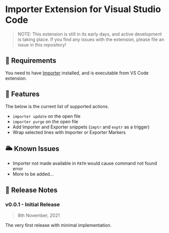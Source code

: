 # Importer Extension for Visual Studio Code

> NOTE: This extension is still in its early days, and active development is taking place. If you find any issues with the extension, please file an issue in this repository!

## 🧤 Requirements

You need to have [Importer](https://github.com/upsidr/importer) installed, and is executable from VS Code extension.

## 🎁 Features

The below is the current list of supported actions.

- `importer update` on the open file
- `importer purge` on the open file
- Add Importer and Exporter snippets (`imptr` and `exptr` as a trigger)
- Wrap selected lines with Importer or Exporter Markers

## 🌥 Known Issues

- Importer not made available in `PATH` would cause command not found error
- More to be added...

## 📝 Release Notes

### v0.0.1 - Initial Release

> 8th November, 2021

The very first release with minimal implementation.
